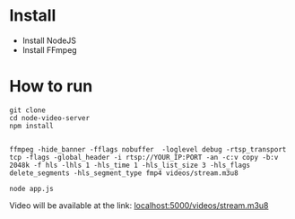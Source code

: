 # Install

* Install NodeJS
* Install FFmpeg

# How to run

```
git clone
cd node-video-server
npm install


ffmpeg -hide_banner -fflags nobuffer  -loglevel debug -rtsp_transport tcp -flags -global_header -i rtsp://YOUR_IP:PORT -an -c:v copy -b:v 2048k -f hls -lhls 1 -hls_time 1 -hls_list_size 3 -hls_flags delete_segments -hls_segment_type fmp4 videos/stream.m3u8

node app.js
```

Video will be available at the link:
[localhost:5000/videos/stream.m3u8](localhost:5000/videos/stream.m3u8)